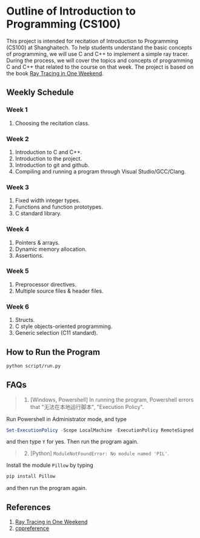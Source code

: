 # Outline of Introduction to Programming (CS100)

This project is intended for recitation of Introduction to Programming (CS100) at Shanghaitech. To help students understand the basic concepts of programming, we will use C and C++ to implement a simple ray tracer. During the process, we will cover the topics and concepts of programming C and C++ that related to the course on that week. The project is based on the book [Ray Tracing in One Weekend](https://raytracing.github.io/).

## Weekly Schedule

### Week 1

1. Choosing the recitation class.

### Week 2

1. Introduction to C and C++.
2. Introduction to the project.
3. Introduction to git and github.
4. Compiling and running a program through Visual Studio/GCC/Clang.

### Week 3

1. Fixed width integer types.
2. Functions and function prototypes.
3. C standard library.

### Week 4

1. Pointers & arrays.
2. Dynamic memory allocation.
3. Assertions.

### Week 5

1. Preprocessor directives.
2. Multiple source files & header files.

### Week 6

1. Structs.
2. C style objects-oriented programming.
3. Generic selection (C11 standard).

## How to Run the Program

```bash
python script/run.py
```

## FAQs

> 1. [Windows, Powershell] In running the program, Powershell errors that "无法在本地运行脚本", "Execution Policy".

Run Powershell in Administrator mode, and type
```powershell
Set-ExecutionPolicy -Scope LocalMachine -ExecutionPolicy RemoteSigned
```
and then type `Y` for yes. Then run the program again.

> 2. [Python] `ModuleNotFoundError: No module named 'PIL'`.

Install the module `Pillow` by typing
```bash
pip install Pillow
```
and then run the program again.

## References

1. [Ray Tracing in One Weekend](https://raytracing.github.io/)
2. [cppreference](https://en.cppreference.com/w/)
